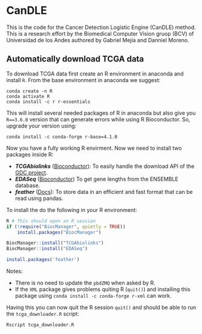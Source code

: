 # CanDLE

This is the code for the Cancer Detection Logistic Engine (CanDLE) method. This is a research effort by the Biomedical Computer Vision gruop (BCV) of Universidad de los Andes authored by Gabriel Mejía and Danniel Moreno.

## Automatically download TCGA data

To download TCGA data first create an R environment in anaconda and install `R`. From the base environment in anaconda we suggest:

```
conda create -n R
conda activate R
conda install -c r r-essentials
```
This will install several needed packages of R in anaconda but also give you `R==3.6.0` version that can generate errors while using R Bioconductor. So, upgrade your version using:

```
conda install -c conda-forge r-base=4.1.0
```
Now you have a fully working R envirment. Now we need to install two packages inside R:
* ***TCGAbiolinks*** ([Bioconductor](https://bioconductor.org/packages/release/bioc/html/TCGAbiolinks.html)): To easily handle the download API of the [GDC project](https://portal.gdc.cancer.gov/).
* ***EDASeq*** ([Bioconductor](https://bioconductor.org/packages/release/bioc/html/EDASeq.html)) To get gene lengths from the ENSEMBLE database.
* ***feather*** ([Docs](https://cran.r-project.org/web/packages/feather/feather.pdf)): To store data in an efficient and fast format that can be read using pandas.
 

To install the do the following in your R environment:

```R
R # This should open an R session
if (!require("BiocManager", quietly = TRUE))
    install.packages("BiocManager")

BiocManager::install("TCGAbiolinks")
BiocManager::install("EDASeq")

install.packages('feather')
```
Notes:
* There is no need to update the `pbdZMQ` when asked by R.
* If the `XML` package gives problems quiting R (`quit()`) and installing this package using `conda install -c conda-forge r-xml` can work. 

Having this you can now quit the R session `quit()` and should be able to run the `tcga_downloader.R` script:
```
Rscript tcga_downloader.R
```
